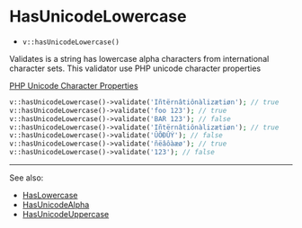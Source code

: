 # HasUnicodeLowercase

- `v::hasUnicodeLowercase()`

Validates is a string has lowercase alpha characters from international character sets.
This validator use PHP unicode character properties

[PHP Unicode Character Properties](http://php.net/manual/en/regexp.reference.unicode.php)

```php
v::hasUnicodeLowercase()->validate('Iñtërnâtiônàlizætiøn'); // true
v::hasUnicodeLowercase()->validate('foo 123'); // true
v::hasUnicodeLowercase()->validate('BAR 123'); // false
v::hasUnicodeLowercase()->validate('Iñtërnâtiônàlizætiøn'); // true
v::hasUnicodeLowercase()->validate('ÛÕÐÛÝ'); // false
v::hasUnicodeLowercase()->validate('ñëâôàæø'); // true
v::hasUnicodeLowercase()->validate('123'); // false
```

***
See also:

  * [HasLowercase](HasLowercase.md)
  * [HasUnicodeAlpha](HasUnicodeAlpha.md)
  * [HasUnicodeUppercase](HasUnicodeUppercase.md)
